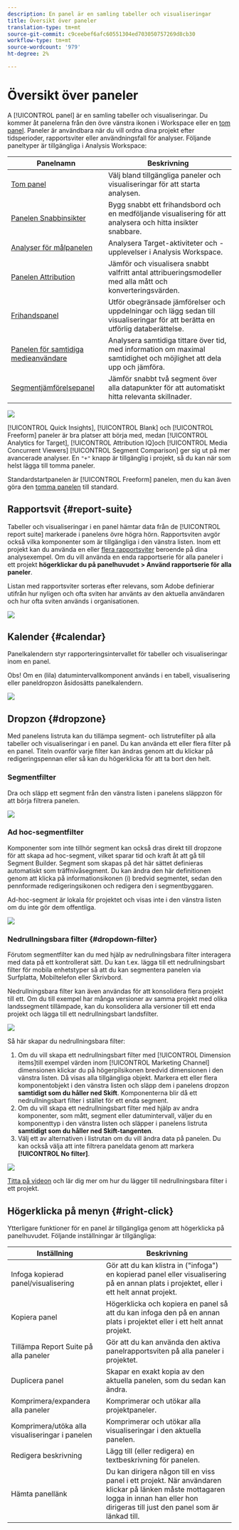 ```yaml
---
description: En panel är en samling tabeller och visualiseringar
title: Översikt över paneler
translation-type: tm+mt
source-git-commit: c9ceebef6afc60551304ed703050757269d8cb30
workflow-type: tm+mt
source-wordcount: '979'
ht-degree: 2%

---
```



# Översikt över paneler

A [!UICONTROL panel] är en samling tabeller och visualiseringar. Du kommer åt panelerna från den övre vänstra ikonen i Workspace eller en [tom panel](blank-panel.md). Paneler är användbara när du vill ordna dina projekt efter tidsperioder, rapportsviter eller användningsfall för analyser. Följande paneltyper är tillgängliga i Analysis Workspace:

| Panelnamn | Beskrivning |
| --- | --- |
| [Tom panel](blank-panel.md) | Välj bland tillgängliga paneler och visualiseringar för att starta analysen. |
| [Panelen Snabbinsikter](quickinsight.md) | Bygg snabbt ett frihandsbord och en medföljande visualisering för att analysera och hitta insikter snabbare. |
| [Analyser för målpanelen](a4t-panel.md) | Analysera Target-aktiviteter och -upplevelser i Analysis Workspace. |
| [Panelen Attribution](attribution.md) | Jämför och visualisera snabbt valfritt antal attribueringsmodeller med alla mått och konverteringsvärden. |
| [Frihandspanel](freeform-panel.md) | Utför obegränsade jämförelser och uppdelningar och lägg sedan till visualiseringar för att berätta en utförlig databerättelse. |
| [Panelen för samtidiga medieanvändare](media-concurrent-viewers.md) | Analysera samtidiga tittare över tid, med information om maximal samtidighet och möjlighet att dela upp och jämföra. |
| [Segmentjämförelsepanel](c-segment-comparison/segment-comparison.md) | Jämför snabbt två segment över alla datapunkter för att automatiskt hitta relevanta skillnader. |

![](assets/panel-overview.png)

[!UICONTROL Quick Insights], [!UICONTROL Blank] och [!UICONTROL Freeform] paneler är bra platser att börja med, medan [!UICONTROL Analytics for Target], [!UICONTROL Attribution IQ]och [!UICONTROL Media Concurrent Viewers] [!UICONTROL Segment Comparison] ger sig ut på mer avancerade analyser. En `"+"` knapp är tillgänglig i projekt, så du kan när som helst lägga till tomma paneler.

Standardstartpanelen är [!UICONTROL Freeform] panelen, men du kan även göra den [tomma panelen](/help/analyze/analysis-workspace/c-panels/blank-panel.md) till standard.

## Rapportsvit {#report-suite}

Tabeller och visualiseringar i en panel hämtar data från de [!UICONTROL report suite] markerade i panelens övre högra hörn. Rapportsviten avgör också vilka komponenter som är tillgängliga i den vänstra listen. Inom ett projekt kan du använda en eller [flera rapportsviter](https://docs.adobe.com/content/help/sv-SE/analytics/analyze/analysis-workspace/build-workspace-project/multiple-report-suites.html) beroende på dina analysexempel. Om du vill använda en enda rapportserie för alla paneler i ett projekt **högerklickar du på panelhuvudet > Använd rapportserie för alla paneler**.

Listan med rapportsviter sorteras efter relevans, som Adobe definierar utifrån hur nyligen och ofta sviten har använts av den aktuella användaren och hur ofta sviten används i organisationen.

![](assets/panel-report-suite.png)

## Kalender {#calendar}

Panelkalendern styr rapporteringsintervallet för tabeller och visualiseringar inom en panel.

Obs! Om en (lila) datumintervallkomponent används i en tabell, visualisering eller paneldropzon åsidosätts panelkalendern.

![](assets/panel-calendar.png)

## Dropzon {#dropzone}

Med panelens listruta kan du tillämpa segment- och listrutefilter på alla tabeller och visualiseringar i en panel. Du kan använda ett eller flera filter på en panel. Titeln ovanför varje filter kan ändras genom att du klickar på redigeringspennan eller så kan du högerklicka för att ta bort den helt.

### Segmentfilter

Dra och släpp ett segment från den vänstra listen i panelens släppzon för att börja filtrera panelen.

![](assets/segment-filter.png)

### Ad hoc-segmentfilter

Komponenter som inte tillhör segment kan också dras direkt till dropzone för att skapa ad hoc-segment, vilket sparar tid och kraft åt att gå till Segment Builder. Segment som skapas på det här sättet definieras automatiskt som träffnivåsegment. Du kan ändra den här definitionen genom att klicka på informationsikonen (i) bredvid segmentet, sedan den pennformade redigeringsikonen och redigera den i segmentbyggaren.

Ad-hoc-segment är lokala för projektet och visas inte i den vänstra listen om du inte gör dem offentliga.

![](assets/adhoc-segment-filter.png)

### Nedrullningsbara filter {#dropdown-filter}

Förutom segmentfilter kan du med hjälp av nedrullningsbara filter interagera med data på ett kontrollerat sätt. Du kan t.ex. lägga till ett nedrullningsbart filter för mobila enhetstyper så att du kan segmentera panelen via Surfplatta, Mobiltelefon eller Skrivbord.

Nedrullningsbara filter kan även användas för att konsolidera flera projekt till ett. Om du till exempel har många versioner av samma projekt med olika landssegment tillämpade, kan du konsolidera alla versioner till ett enda projekt och lägga till ett nedrullningsbart landsfilter.

![](assets/dropdown-filter-intro.png)

Så här skapar du nedrullningsbara filter:

1. Om du vill skapa ett nedrullningsbart filter med [!UICONTROL Dimension items]till exempel värden inom [!UICONTROL Marketing Channel] dimensionen klickar du på högerpilsikonen bredvid dimensionen i den vänstra listen. Då visas alla tillgängliga objekt. Markera ett eller flera komponentobjekt i den vänstra listen och släpp dem i panelens dropzon **samtidigt som du håller ned Skift**. Komponenterna blir då ett nedrullningsbart filter i stället för ett enda segment.
1. Om du vill skapa ett nedrullningsbart filter med hjälp av andra komponenter, som mått, segment eller datumintervall, väljer du en komponenttyp i den vänstra listen och släpper i panelens listruta **samtidigt som du håller ned Skift-tangenten**.
1. Välj ett av alternativen i listrutan om du vill ändra data på panelen. Du kan också välja att inte filtrera paneldata genom att markera **[!UICONTROL No filter]**.

![](assets/create-dropdown.png)

[Titta på videon](https://docs.adobe.com/content/help/en/analytics-learn/tutorials/analysis-workspace/using-panels/using-panels-to-organize-your-analysis-workspace-projects.html) och lär dig mer om hur du lägger till nedrullningsbara filter i ett projekt.

## Högerklicka på menyn {#right-click}

Ytterligare funktioner för en panel är tillgängliga genom att högerklicka på panelhuvudet. Följande inställningar är tillgängliga:

| Inställning | Beskrivning |
| --- | --- |
| Infoga kopierad panel/visualisering | Gör att du kan klistra in (&quot;infoga&quot;) en kopierad panel eller visualisering på en annan plats i projektet, eller i ett helt annat projekt. |
| Kopiera panel | Högerklicka och kopiera en panel så att du kan infoga den på en annan plats i projektet eller i ett helt annat projekt. |
| Tillämpa Report Suite på alla paneler | Gör att du kan använda den aktiva panelrapportsviten på alla paneler i projektet. |
| Duplicera panel | Skapar en exakt kopia av den aktuella panelen, som du sedan kan ändra. |
| Komprimera/expandera alla paneler | Komprimerar och utökar alla projektpaneler. |
| Komprimera/utöka alla visualiseringar i panelen | Komprimerar och utökar alla visualiseringar i den aktuella panelen. |
| Redigera beskrivning | Lägg till (eller redigera) en textbeskrivning för panelen. |
| Hämta panellänk | Du kan dirigera någon till en viss panel i ett projekt. När användaren klickar på länken måste mottagaren logga in innan han eller hon dirigeras till just den panel som är länkad till. |
